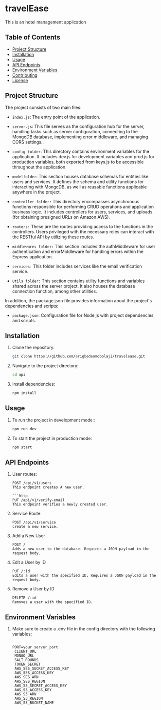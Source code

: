 # travelEase

This is an hotel management application

## Table of Contents

- [Project Structure](#project-structure)
- [Installation](#installation)
- [Usage](#usage)
- [API Endpoints](#api-endpoints)
- [Environment Variables](#environment-variables)
- [Contributing](#contributing)
- [License](#license)

## Project Structure

The project consists of two main files:

- `index.js`: The entry point of the application.
- `server.js`: This file serves as the configuration hub for the server, handling tasks such as server configuration, connecting to the MongoDB database, implementing error middleware, and managing CORS settings..
- `config folder`: This directory contains environment variables for the application. It includes dev.js for development variables and prod.js for production variables, both exported from keys.js to be accessible throughout the application.
- `modelfolder`: This section houses database schemas for entities like users and services. It defines the schema and utility functions for interacting with MongoDB, as well as reusable functions applicable anywhere in the project.
- `controller folder:` This directory encompasses asynchronous functions responsible for performing CRUD operations and application business logic. It includes controllers for users, services, and uploads (for obtaining presigned URLs on Amazon AWS).

- `routers:` These are the routes providing access to the functions in the controllers. Users privileged with the necessary roles can interact with the RESTful API by utilizing these routes.

- `middlewares folder:` This section includes the authMiddleware for user authentication and errorMiddleware for handling errors within the Express application.

- `services:` This folder includes services like the email verification service.

- `Utils folder:` This section contains utility functions and variables shared across the server project. It also houses the database connection function, among other utilities.

In addition, the package.json file provides information about the project's dependencies and scripts:

- `package.json`: Configuration file for Node.js with project dependencies and scripts.

## Installation

1. Clone the repository:

   ```bash
   git clone https://github.com/arigbedeomobolaji/travelease.git

   ```

2. Navigate to the project directory:

   ```bash
   cd api

   ```

3. Install dependencies:

   ```bash
   npm install
   ```

## Usage

1. To run the project in development mode::

   ```bash
   npm run dev

   ```

2. To start the project in production mode:

   ```bash
   npm start
   ```

## API Endpoints

1. User routes:

   ````http
   POST /api/v1/users
   This endpoint creates A new user.

   ```http
   PUT /api/v1/verify-email
   This endpoint verifies a newly created user.

   ````

2. Service Route

   ```http
   POST /api/v1/service
   create a new service.

   ```

3. Add a New User

   ```http
   POST /
   Adds a new user to the database. Requires a JSON payload in the request body.

   ```

4. Edit a User by ID

   ```http
   PUT /:id
   Edits a user with the specified ID. Requires a JSON payload in the request body.

   ```

5. Remove a User by ID

   ```http
   DELETE /:id
   Removes a user with the specified ID.
   ```

## Environment Variables

1. Make sure to create a .env file in the config directory with the following variables:

   ```env

   PORT=your_server_port
    CLIENT_URL
    MONGO_URL
    SALT_ROUNDS
    TOKEN_SECRET
    AWS_SES_SECRET_ACCESS_KEY
    AWS_SES_ACCESS_KEY
    AWS_SES_ARN
    AWS_SES_REGION
    AWS_S3_SECRET_ACCESS_KEY
    AWS_S3_ACCESS_KEY
    AWS_S3_ARN
    AWS_S3_REGION
    AWS_S3_BUCKET_NAME
   ```
